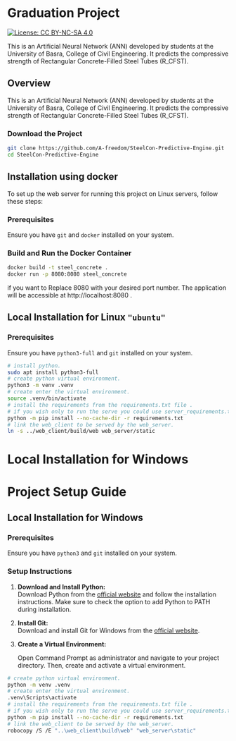 # Graduation Project

[![License: CC BY-NC-SA 4.0](https://img.shields.io/badge/License-CC%20BY--NC--SA%204.0-518065.svg)](http://creativecommons.org/licenses/by-nc-sa/4.0/)

This is an Artificial Neural Network (ANN) developed by students at the University of Basra, College of Civil Engineering. It predicts the compressive strength of Rectangular Concrete-Filled Steel Tubes (R_CFST).

## Overview

This is an Artificial Neural Network (ANN) developed by students at the University of Basra, College of Civil Engineering. It predicts the compressive strength of Rectangular Concrete-Filled Steel Tubes (R_CFST).

### Download the Project

```bash
git clone https://github.com/A-freedom/SteelCon-Predictive-Engine.git
cd SteelCon-Predictive-Engine
```
## Installation using docker

To set up the web server for running this project on Linux servers, follow these steps:

### Prerequisites

Ensure you have `git` and `docker` installed on your system.

### Build and Run the Docker Container
```bash
docker build -t steel_concrete .
docker run -p 8080:8080 steel_concrete
```
if you want to Replace 8080 with your desired port number. The application will be accessible at http://localhost:8080 .

## Local Installation for Linux `"ubuntu"`
### Prerequisites

Ensure you have `python3-full` and `git` installed on your system.
```bash
# install python.
sudo apt install python3-full    
# create python virtual environment.
python3 -m venv .venv   
# create enter the virtual environment.
source .venv/bin/activate     
# install the requirements from the requirements.txt file .
# if you wish only to run the serve you could use server_requirements.txt file instead.
python -m pip install --no-cache-dir -r requirements.txt
# link the web_client to be served by the web_server.
ln -s ../web_client/build/web web_server/static
```

# Local Installation for Windows

# Project Setup Guide

## Local Installation for Windows

### Prerequisites

Ensure you have `python3` and `git` installed on your system.

### Setup Instructions

1. **Download and Install Python:**  
   Download Python from the [official website](https://www.python.org/downloads/windows/) and follow the installation instructions. Make sure to check the option to add Python to PATH during installation.

2. **Install Git:**  
   Download and install Git for Windows from the [official website](https://git-scm.com/download/win).

3. **Create a Virtual Environment:**

   Open Command Prompt as administrator and navigate to your project directory. Then, create and activate a virtual environment.
```bash
# create python virtual environment.
python -m venv .venv  
# create enter the virtual environment.
.venv\Scripts\activate    
# install the requirements from the requirements.txt file .
# if you wish only to run the serve you could use server_requirements.txt file instead.
python -m pip install --no-cache-dir -r requirements.txt
# link the web_client to be served by the web_server.
robocopy /S /E "..\web_client\build\web" "web_server\static"
```